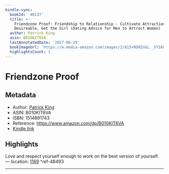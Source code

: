 ```yaml
---
kindle-sync:
  bookId: '46137'
  title: >-
    Friendzone Proof: Friendship to Relationship - Cultivate Attraction, Become
    Desireable, Get the Girl (Dating Advice for Men to Attract Women)
  author: Patrick King
  asin: B010KIT6VA
  lastAnnotatedDate: '2017-06-29'
  bookImageUrl: 'https://m.media-amazon.com/images/I/81S+NO0ZnGL._SY160.jpg'
  highlightsCount: 1
---
```

# Friendzone Proof
## Metadata
* Author: [Patrick King](https://www.amazon.com/Patrick-King/e/B00HEVHZRY/ref=dp_byline_cont_ebooks_1)
* ASIN: B010KIT6VA
* ISBN: 1514891743
* Reference: https://www.amazon.com/dp/B010KIT6VA
* [Kindle link](kindle://book?action=open&asin=B010KIT6VA)

## Highlights
Love and respect yourself enough to work on the best version of yourself. — location: [1169](kindle://book?action=open&asin=B010KIT6VA&location=1169) ^ref-48493

---
